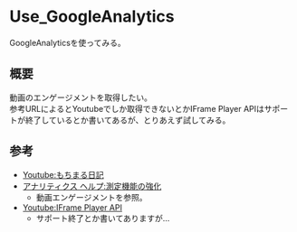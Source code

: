 # Use_GoogleAnalytics
GoogleAnalyticsを使ってみる。

## 概要

動画のエンゲージメントを取得したい。  
参考URLによるとYoutubeでしか取得できないとかIFrame Player APIはサポートが終了しているとか書いてあるが、とりあえず試してみる。

## 参考

- [Youtube:もちまる日記](https://www.youtube.com/channel/UCplhkHsYKxXjTde1lq8F-4w)
- [アナリティクス ヘルプ:測定機能の強化](https://support.google.com/analytics/answer/9216061?hl=ja&utm_id=ad)
    - 動画エンゲージメントを参照。
- [Youtube:IFrame Player API](https://developers.google.com/youtube/player_parameters?hl=ja#enablejsapi)
    - サポート終了とか書いてありますが…